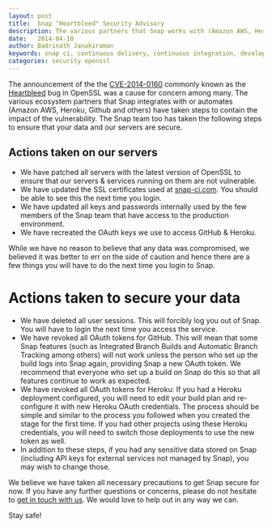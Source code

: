 ```yaml
---
layout: post
title:  Snap "Heartbleed" Security Advisory
description: The various partners that Snap works with (Amazon AWS, Heroku, Github etc) have taken steps to contain the impact of the Heartbleed vulnerability.
date:   2014-04-10
author: Badrinath Janakiraman
keywords: snap ci, continuous delivery, continuous integration, developer tools, github, heartbleed, openssl, heroku, aws
categories: security openssl
---
```


The announcement of the the [CVE-2014-0160](https://cve.mitre.org/cgi-bin/cvename.cgi?name=CVE-2014-0160) commonly known as the [Heartbleed](http://heartbleed.com/) bug in OpenSSL was a cause for concern among many. The various ecosystem partners that Snap integrates with or automates (Amazon AWS, Heroku, Github and others) have taken steps to contain the impact of the vulnerability. The Snap team too has taken the following steps to ensure that your data and our servers are secure.


## Actions taken on our servers

* We have patched all servers with the latest version of OpenSSL to ensure that our servers & services running on them are not vulnerable.
* We have updated the SSL certificates used at [snap-ci.com](https://snap-ci.com). You should be able to see this the next time you login.
* We have updated all keys and passwords internally used by the few members of the Snap team that have access to the production environment.
* We have recreated the OAuth keys we use to access GitHub & Heroku.

While we have no reason to believe that any data was compromised, we believed it was better to err on the side of caution and hence there are a few things you will have to do the next time you login to Snap.


# Actions taken to secure your data

* We have deleted all user sessions. This will forcibly log you out of Snap. You will have to login the next time you access the service.
* We have revoked all OAuth tokens for GitHub. This will mean that some Snap features (such as Integrated Branch Builds and Automatic Branch Tracking among others) will not work unless the person who set up the build logs into Snap again, providing Snap a new OAuth token. We recommend that everyone who set up a build on Snap do this so that all features continue to work as expected.
* We have revoked all OAuth tokens for Heroku: If you had a Heroku deployment configured, you will need to edit your build plan and re-configure it with new Heroku OAuth credentials. The process should be simple and similar to the process you followed when you created the stage for the first time. If you had other projects using these Heroku credentials, you will need to switch those deployments to use the new token as well.
* In addition to these steps, if you had any sensitive data stored on Snap (including API keys for external services not managed by Snap), you may wish to change those.


We believe we have taken all necessary precautions to get Snap secure for now. If you have any further questions or concerns, please do not hesitate to [get in touch with us](https://snap-ci.com/contact-us). We would love to help out in any way we can.


Stay safe!
